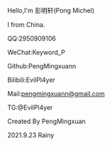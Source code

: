 Hello,I'm 彭明轩(Pong Michel)

I from China.

QQ:2950909106

WeChat:Keyword_P

Github:PengMingxuann

Bilibili:EvilPl4yer

Mail:pengmingxuann@gmail.com

TG:@EvilPl4yer

Created By PengMingxuan

2021.9.23 Rainy
